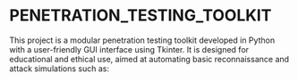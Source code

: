 # PENETRATION_TESTING_TOOLKIT
This project is a modular penetration testing toolkit developed in Python with a user-friendly GUI interface using Tkinter. It is designed for educational and ethical use, aimed at automating basic reconnaissance and attack simulations such as:
